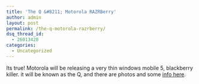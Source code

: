 ```yaml
---
title: 'The Q &#8211; Motorola RAZRBerry'
author: admin
layout: post
permalink: /the-q-motorola-razrberry/
dsq_thread_id:
  - 26013420
categories:
  - Uncategorized
---
```

Its true! Motorola will be releasing a very thin windows mobile 5, blackberry killer. it will be known as the Q, and there are photos and some [info here][1].

 [1]: http://www.phonescoop.com/news/item.php?n=1299